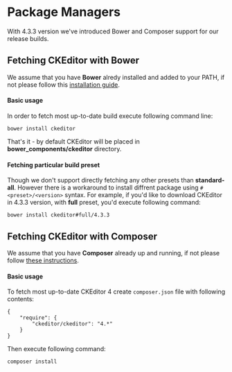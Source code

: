 # Package Managers

With 4.3.3 version we've introduced Bower and Composer support for our release builds.

## Fetching CKEditor with Bower

We assume that you have **Bower** alredy installed and added to your PATH, if not please follow this [installation guide](http://bower.io/#installing-bower).

#### Basic usage

In order to fetch most up-to-date build execute following command line:

	bower install ckeditor

That's it - by default CKEditor will be placed in **bower_components/ckeditor** directory.

#### Fetching particular build preset

Though we don't support directly fetching any other presets than **standard-all**. However there is a workaround to install diffrent package using ```#<preset>/<version>``` syntax. For example, if you'd like to download CKEditor in 4.3.3 version, with **full** preset, you'd execute following command:

	bower install ckeditor#full/4.3.3

## Fetching CKEditor with Composer

We assume that you have **Composer** already up and running, if not please follow [these instructions](https://getcomposer.org/download).

#### Basic usage

To fetch most up-to-date CKEditor 4 create ```composer.json``` file with following contents:

	{
		"require": {
			"ckeditor/ckeditor": "4.*"
		}
	}

Then execute following command:

	composer install
	
